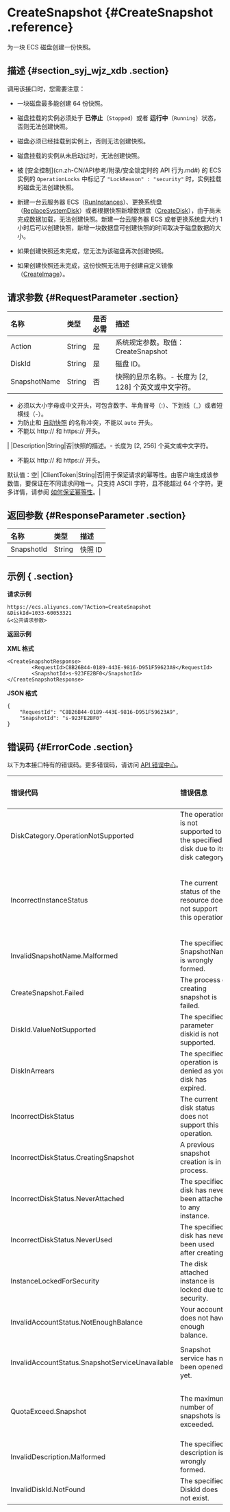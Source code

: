 # CreateSnapshot {#CreateSnapshot .reference}

为一块 ECS 磁盘创建一份快照。

## 描述 {#section_syj_wjz_xdb .section}

调用该接口时，您需要注意：

-   一块磁盘最多能创建 64 份快照。

-   磁盘挂载的实例必须处于 **已停止**（`Stopped`）或者 **运行中**（`Running`）状态，否则无法创建快照。

-   磁盘必须已经挂载到实例上，否则无法创建快照。

-   磁盘挂载的实例从未启动过时，无法创建快照。

-   被 [安全控制](cn.zh-CN/API参考/附录/安全锁定时的 API 行为.md#) 的 ECS 实例的 `OperationLocks` 中标记了 `"LockReason" : "security"` 时，实例挂载的磁盘无法创建快照。

-   新建一台云服务器 ECS（[RunInstances](cn.zh-CN/API参考/实例/RunInstances.md#)）、更换系统盘（[ReplaceSystemDisk](cn.zh-CN/API参考/磁盘/ReplaceSystemDisk.md#)）或者根据快照新增数据盘（[CreateDisk](cn.zh-CN/API参考/磁盘/CreateDisk.md#)），由于尚未完成数据加载，无法创建快照。新建一台云服务器 ECS 或者更换系统盘大约 1 小时后可以创建快照，新增一块数据盘可创建快照的时间取决于磁盘数据的大小。

-   如果创建快照还未完成，您无法为该磁盘再次创建快照。

-   如果创建快照还未完成，这份快照无法用于创建自定义镜像 （[CreateImage](cn.zh-CN/API参考/镜像/CreateImage.md#)）。


## 请求参数 {#RequestParameter .section}

|名称|类型|是否必需|描述|
|:-|:-|:---|:-|
|Action|String|是|系统规定参数。取值：CreateSnapshot|
|DiskId|String|是|磁盘 ID。|
|SnapshotName|String|否|快照的显示名称。-   长度为 \[2, 128\] 个英文或中文字符。
-   必须以大小字母或中文开头，可包含数字、半角冒号（:）、下划线（\_）或者短横线（-）。
-   为防止和 [自动快照](cn.zh-CN/API参考/快照/CreateAutoSnapshotPolicy.md#) 的名称冲突，不能以 `auto` 开头。
-   不能以 http:// 和 https:// 开头。

|
|Description|String|否|快照的描述。-   长度为 \[2, 256\] 个英文或中文字符。
-   不能以 http:// 和 https:// 开头。

默认值：空|
|ClientToken|String|否|用于保证请求的幂等性。由客户端生成该参数值，要保证在不同请求间唯一。只支持 ASCII 字符，且不能超过 64 个字符。更多详情，请参阅 [如何保证幂等性](cn.zh-CN/API参考/附录/如何保证幂等性.md#)。|

## 返回参数 {#ResponseParameter .section}

|名称|类型|描述|
|:-|:-|:-|
|SnapshotId|String|快照 ID|

## 示例 { .section}

**请求示例** 

```
https://ecs.aliyuncs.com/?Action=CreateSnapshot
&DiskId=1033-60053321
&<公共请求参数>
```

**返回示例** 

**XML 格式**

```
<CreateSnapshotResponse>
        <RequestId>C8B26B44-0189-443E-9816-D951F59623A9</RequestId>
        <SnapshotId>s-923FE2BF0</SnapshotId>
</CreateSnapshotResponse>
```

 **JSON 格式** 

```
{
    "RequestId": "C8B26B44-0189-443E-9816-D951F59623A9",
    "SnapshotId": "s-923FE2BF0"
}
```

## 错误码 {#ErrorCode .section}

以下为本接口特有的错误码。更多错误码，请访问 [API 错误中心](https://error-center.aliyun.com/status/product/Ecs)。

|错误代码|错误信息|HTTP 状态码|说明|
|:---|:---|:-------|:-|
|DiskCategory.OperationNotSupported|The operation is not supported to the specified disk due to its disk category|400|指定磁盘的磁盘类型不支持该操作。|
|IncorrectInstanceStatus|The current status of the resource does not support this operation.|400|磁盘挂载的实例必须处于 **已停止**（`Stopped`）或者 **运行中**（`Running`）状态。|
|InvalidSnapshotName.Malformed|The specified SnapshotName is wrongly formed.|400|指定的参数 `SnapshotName` 不合法。|
|CreateSnapshot.Failed|The process of creating snapshot is failed.|403|创建快照失败。|
|DiskId.ValueNotSupported|The specified parameter diskid is not supported.|403|指定的参数 `DiskId` 不能创建快照。|
|DiskInArrears|The specified operation is denied as your disk has expired.|403|指定的磁盘已经欠费。请重新续费后重试。|
|IncorrectDiskStatus|The current disk status does not support this operation.|403|磁盘必须处于 **使用中**（`In_use`）的状态。|
|IncorrectDiskStatus.CreatingSnapshot|A previous snapshot creation is in process.|403|指定的磁盘正在创建快照。请稍后再试。|
|IncorrectDiskStatus.NeverAttached|The specified disk has never been attached to any instance.|403|磁盘必须已经挂载到实例上。|
|IncorrectDiskStatus.NeverUsed|The specified disk has never been used after creating.|403|该磁盘未被使用，不能创建快照。|
|InstanceLockedForSecurity|The disk attached instance is locked due to security.|403|指定的实例被安全锁定。|
|InvalidAccountStatus.NotEnoughBalance|Your account does not have enough balance.|403|您的账户余额不足。请 [充值](https://help.aliyun.com/document_detail/37107.html) 后重试。|
|InvalidAccountStatus.SnapshotServiceUnavailable|Snapshot service has not been opened yet.|403|您还未开通快照服务。请 [提交工单](https://selfservice.console.aliyun.com/ticket/createIndex.htm) 申请开通。|
|QuotaExceed.Snapshot|The maximum number of snapshots is exceeded.|403|您已超出能创建的最大快照数量。一块磁盘最多能创建 64 份快照。|
|InvalidDescription.Malformed|The specified description is wrongly formed.|404|指定的参数 `Description` 不合法。|
|InvalidDiskId.NotFound|The specified DiskId does not exist.|404|指定的磁盘不存在。|

